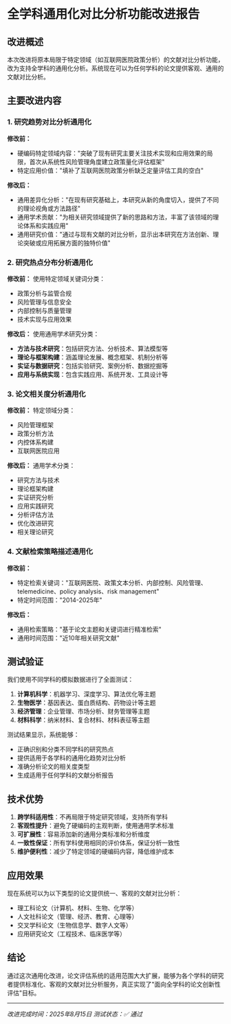 # 全学科通用化对比分析功能改进报告

## 改进概述

本次改进将原本局限于特定领域（如互联网医院政策分析）的文献对比分析功能，改为支持全学科的通用化分析。系统现在可以为任何学科的论文提供客观、通用的文献对比分析。

## 主要改进内容

### 1. 研究趋势对比分析通用化

**修改前：**
- 硬编码特定领域内容："突破了现有研究主要关注技术实现和应用效果的局限，首次从系统性风险管理角度建立政策量化评估框架"
- 特定应用价值："填补了互联网医院政策分析缺乏定量评估工具的空白"

**修改后：**
- 通用差异化分析："在现有研究基础上，本研究从新的角度切入，提供了不同的理论视角或方法路径"
- 通用学术贡献："为相关研究领域提供了新的思路和方法，丰富了该领域的理论体系和实践应用"
- 通用研究价值："通过与现有文献的对比分析，显示出本研究在方法创新、理论突破或应用拓展方面的独特价值"

### 2. 研究热点分布分析通用化

**修改前：**
使用特定领域关键词分类：
- 政策分析与监管合规
- 风险管理与信息安全
- 内部控制与质量管理
- 技术实现与应用效果

**修改后：**
使用通用学术研究分类：
- **方法与技术研究**：包括研究方法、分析技术、算法模型等
- **理论与框架构建**：涵盖理论发展、概念框架、机制分析等
- **实证与数据研究**：包括实验研究、案例分析、数据挖掘等
- **应用与系统实现**：包含实践应用、系统开发、工具设计等

### 3. 论文相关度分析通用化

**修改前：**
特定领域分类：
- 风险管理框架
- 政策分析方法
- 内控体系构建
- 互联网医院应用

**修改后：**
通用学术分类：
- 研究方法与技术
- 理论框架构建
- 实证研究分析
- 应用实践研究
- 分析评估方法
- 优化改进研究
- 相关理论研究

### 4. 文献检索策略描述通用化

**修改前：**
- 特定检索关键词："互联网医院、政策文本分析、内部控制、风险管理、telemedicine、policy analysis、risk management"
- 特定时间范围："2014-2025年"

**修改后：**
- 通用检索策略："基于论文主题和关键词进行精准检索"
- 通用时间范围："近10年相关研究文献"

## 测试验证

我们使用不同学科的模拟数据进行了全面测试：

1. **计算机科学**：机器学习、深度学习、算法优化等主题
2. **生物医学**：基因表达、蛋白质结构、药物设计等主题
3. **经济管理**：企业管理、市场分析、财务管理等主题
4. **材料科学**：纳米材料、复合材料、材料表征等主题

测试结果显示，系统能够：
- 正确识别和分类不同学科的研究热点
- 提供适用于各学科的通用化趋势对比分析
- 准确分析论文的相关度类型
- 生成适用于任何学科的文献分析报告

## 技术优势

1. **跨学科适用性**：不再局限于特定研究领域，支持所有学科
2. **客观性提升**：避免了硬编码的主观判断，使用通用学术标准
3. **可扩展性**：容易添加新的通用分类标准和分析维度
4. **一致性保证**：所有学科使用相同的评价体系，保证分析一致性
5. **维护便利性**：减少了特定领域的硬编码内容，降低维护成本

## 应用效果

现在系统可以为以下类型的论文提供统一、客观的文献对比分析：
- 理工科论文（计算机、材料、生物、化学等）
- 人文社科论文（管理、经济、教育、心理等）
- 交叉学科论文（生物信息学、数字人文等）
- 应用研究论文（工程技术、临床医学等）

## 结论

通过这次通用化改进，论文评估系统的适用范围大大扩展，能够为各个学科的研究者提供标准化、客观的文献对比分析服务，真正实现了"面向全学科的论文创新性评估"目标。

---
*改进完成时间：2025年8月15日*
*测试状态：✅ 通过*
